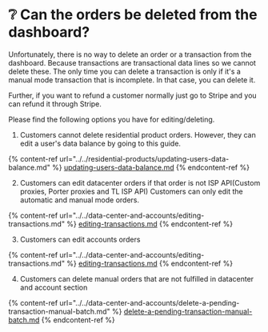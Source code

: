 # ❔ Can the orders be deleted from the dashboard?

Unfortunately, there is no way to delete an order or a transaction from the dashboard. Because transactions are transactional data lines so we cannot delete these. The only time you can delete a transaction is only if it's a manual mode transaction that is incomplete. In that case, you can delete it.

Further, if you want to refund a customer normally just go to Stripe and you can refund it through Stripe.

Please find the following options you have for editing/deleting.

1. Customers cannot delete residential product orders. However, they can edit a user's data balance by going to this guide.

{% content-ref url="../../residential-products/updating-users-data-balance.md" %}
[updating-users-data-balance.md](../../residential-products/updating-users-data-balance.md)
{% endcontent-ref %}

2. Customers can edit datacenter orders if that order is not ISP API(Custom proxies, Porter proxies and TL ISP API) Customers can only edit the automatic and manual mode orders.

{% content-ref url="../../data-center-and-accounts/editing-transactions.md" %}
[editing-transactions.md](../../data-center-and-accounts/editing-transactions.md)
{% endcontent-ref %}

3. Customers can edit accounts orders&#x20;

{% content-ref url="../../data-center-and-accounts/editing-transactions.md" %}
[editing-transactions.md](../../data-center-and-accounts/editing-transactions.md)
{% endcontent-ref %}

4. Customers can delete manual orders that are not fulfilled in datacenter and account section

{% content-ref url="../../data-center-and-accounts/delete-a-pending-transaction-manual-batch.md" %}
[delete-a-pending-transaction-manual-batch.md](../../data-center-and-accounts/delete-a-pending-transaction-manual-batch.md)
{% endcontent-ref %}
